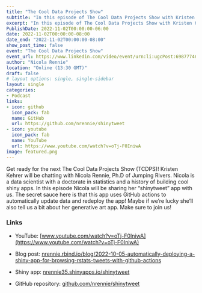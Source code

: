 ```yaml
---
title: "The Cool Data Projects Show"
subtitle: "In this episode of The Cool Data Projects Show with Kristen Kehrer from CometML, we talked about building cool Shiny apps, the joy of GitHub actions, and generative art!"
excerpt: "In this episode of The Cool Data Projects Show with Kristen Kehrer from CometML, we talked about building cool Shiny apps, the joy of GitHub actions, and generative art!"
PublishDate: 2022-11-02T00:00:00-06:00
date: 2022-11-02T00:00:00-08:00
date_end: "2022-11-02T00:00:00-08:00"
show_post_time: false
event: "The Cool Data Projects Show"
event_url: https://www.linkedin.com/video/event/urn:li:ugcPost:6987774632980283392/
author: "Nicola Rennie"
location: "Online (13:30 GMT)"
draft: false
# layout options: single, single-sidebar
layout: single
categories:
- Podcast
links:
- icon: github
  icon_pack: fab
  name: GitHub
  url: https://github.com/nrennie/shinytweet
- icon: youtube
  icon_pack: fab
  name: YouTube
  url: https://www.youtube.com/watch?v=oTj-F0IniwA
image: featured.png
---
```


Get ready for the next The Cool Data Projects Show (TCDPS)! Kristen Kehrer will be chatting with Nicola Rennie, Ph.D of Jumping Rivers. Nicola is a data scientist with a doctorate in statistics and a history of building cool shiny apps. In this episode Nicola will be sharing her “shinytweet” app with us. The secret sauce here is that this app uses GitHub actions to automatically update data and redeploy the app! Maybe if we’re lucky she’ll also tell us a bit about her generative art app. Make sure to join us!

### Links

* YouTube: [www.youtube.com/watch?v=oTj-F0IniwA](https://www.youtube.com/watch?v=oTj-F0IniwA)

* Blog post: [nrennie.rbind.io/blog/2022-10-05-automatically-deploying-a-shiny-app-for-browsing-rstats-tweets-with-github-actions](https://nrennie.rbind.io/blog/2022-10-05-automatically-deploying-a-shiny-app-for-browsing-rstats-tweets-with-github-actions/)

* Shiny app: [nrennie35.shinyapps.io/shinytweet](https://nrennie35.shinyapps.io/shinytweet/)

* GitHub repository: [github.com/nrennie/shinytweet](https://github.com/nrennie/shinytweet)


